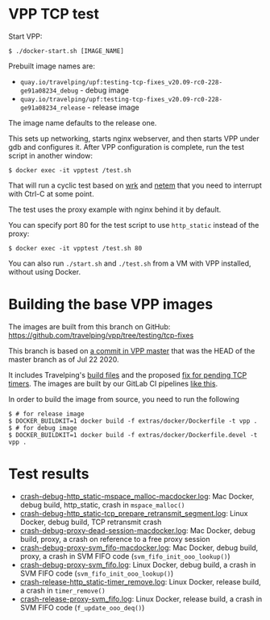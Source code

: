 # VPP TCP test

Start VPP:

```console
$ ./docker-start.sh [IMAGE_NAME]
```

Prebuilt image names are:
* `quay.io/travelping/upf:testing-tcp-fixes_v20.09-rc0-228-ge91a08234_debug` - debug image
* `quay.io/travelping/upf:testing-tcp-fixes_v20.09-rc0-228-ge91a08234_release` - release image

The image name defaults to the release one.

This sets up networking, starts nginx webserver, and then starts VPP
under gdb and configures it. After VPP configuration is complete, run
the test script in another window:

```console
$ docker exec -it vpptest /test.sh
```

That will run a cyclic test based on [wrk](https://github.com/wg/wrk)
and [netem](https://man7.org/linux/man-pages/man8/tc-netem.8.html)
that you need to interrupt with Ctrl-C at some point.

The test uses the proxy example with nginx behind it by default.

You can specify port 80 for the test script to use `http_static`
instead of the proxy:

```console
$ docker exec -it vpptest /test.sh 80
```

You can also run `./start.sh` and `./test.sh` from a VM with VPP
installed, without using Docker.

# Building the base VPP images

The images are built from this branch on GitHub:
https://github.com/travelping/vpp/tree/testing/tcp-fixes

This branch is based on
[a commit in VPP master](https://github.com/fdio/vpp/commit/dd4ccf2623b547654d215ffcf42f9813e42aa90c)
that was the HEAD of the master branch as of Jul 22 2020.

It includes Travelping's
[build files](https://github.com/travelping/vpp/commit/25e25920beedc5a8d978f24d19b0233682a51888)
and the proposed
[fix for pending TCP timers](https://github.com/travelping/vpp/commit/e91a082345f235e7f6cd89d2b3680e7bc23b1e05).
The images are built by our GitLab CI pipelines [like this](https://gitlab.com/travelping/vpp/-/pipelines/169410308).

In order to build the image from source, you need to run the following
``` console
$ # for release image
$ DOCKER_BUILDKIT=1 docker build -f extras/docker/Dockerfile -t vpp .
$ # for debug image
$ DOCKER_BUILDKIT=1 docker build -f extras/docker/Dockerfile.devel -t vpp .
```

# Test results

* [crash-debug-http_static-mspace_malloc-macdocker.log](logs/crash-debug-http_static-mspace_malloc-macdocker.log): Mac Docker, debug build, http_static, crash in `mspace_malloc()`
* [crash-debug-http_static-tcp_prepare_retransmit_segment.log](logs/crash-debug-http_static-tcp_prepare_retransmit_segment.log): Linux Docker, debug build, TCP retransmit crash
* [crash-debug-proxy-dead-session-macdocker.log](logs/crash-debug-proxy-dead-session-macdocker.log): Mac Docker, debug build, proxy, a crash on reference to a free proxy session
* [crash-debug-proxy-svm_fifo-macdocker.log](logs/crash-debug-proxy-svm_fifo-macdocker.log): Mac Docker, debug build, proxy, a crash in SVM FIFO code (`svm_fifo_init_ooo_lookup()`)
* [crash-debug-proxy-svm_fifo.log](logs/crash-debug-proxy-svm_fifo.log): Linux Docker, debug build, a crash in SVM FIFO code (`svm_fifo_init_ooo_lookup()`)
* [crash-release-http_static-timer_remove.log](logs/crash-release-http_static-timer_remove.log): Linux Docker, release build, a crash in `timer_remove()`
* [crash-release-proxy-svm_fifo.log](logs/crash-release-proxy-svm_fifo.log): Linux Docker, release build, a crash in SVM FIFO code (`f_update_ooo_deq()`)
